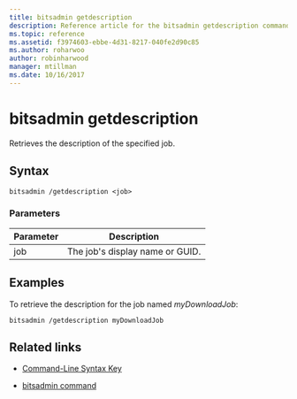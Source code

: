 ```yaml
---
title: bitsadmin getdescription
description: Reference article for the bitsadmin getdescription command, which retrieves the description of the specified job.
ms.topic: reference
ms.assetid: f3974603-ebbe-4d31-8217-040fe2d90c85
ms.author: roharwoo
author: robinharwood
manager: mtillman
ms.date: 10/16/2017
---
```


# bitsadmin getdescription

Retrieves the description of the specified job.

## Syntax

```
bitsadmin /getdescription <job>
```

### Parameters

| Parameter | Description |
| -------------- | -------------- |
| job | The job's display name or GUID. |

## Examples

To retrieve the description for the job named *myDownloadJob*:

```
bitsadmin /getdescription myDownloadJob
```

## Related links

- [Command-Line Syntax Key](command-line-syntax-key.md)

- [bitsadmin command](bitsadmin.md)
